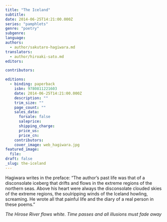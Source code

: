 ```yaml
---
title: "The Iceland"
subtitle:
date: 2014-06-25T14:21:00.000Z
series: "pamphlets"
genre: "poetry"
subgenre:
language:
authors:
  - author/sakutaro-hagiwara.md
translators:
  - author/hiroaki-sato.md
editors:

contributors:

editions:
  - binding: paperback
    isbn: 9780811221603
    date: 2014-06-25T14:21:00.000Z
    description: ""
    trim_size: ""
    page_count: ""
    sales_data:
      forsale: false
      saleprice:
      shipping_charge:
      price_us:
      price_cn:
    contributors:
    cover_image: web_hagiwara.jpg
featured_image:
  file:
draft: false
_slug: the-iceland
---
```


Hagiwara writes in the preface: “The author’s past life was that of a disconsolate iceberg that drifts and flows in the extreme regions of the northern seas. Above his heart were always the disconsolate clouded skies of the extreme regions, the soulripping winds of the Iceland howling, screaming. He wrote all that painful life and the diary of a real person in these poems.”

_The Hirose River flows white.
Time passes and all illusions must fade away_

